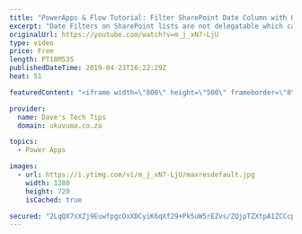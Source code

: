 ```yaml
---
title: "PowerApps & Flow Tutorial: Filter SharePoint Date Column with Odata using Flow"
excerpt: "Date Filters on SharePoint lists are not delegatable which can be a bit if a challenge. In this video we go through a demo of how Microsoft Flow can be used to overcome this.  Other resources: SharePoint delegatable actions https://docs.microsoft.com/en-us/connectors/sharepointonline/  Odata Operators"
originalUrl: https://youtube.com/watch?v=m_j_xN7-LjU
type: video
price: Free
length: PT18M53S
publishedDateTime: 2019-04-23T16:22:29Z
heat: 51

featuredContent: "<iframe width=\"800\" height=\"500\" frameborder=\"0\" src=\"https://www.youtube.com/embed/m_j_xN7-LjU\" allow=\"accelerometer; autoplay; encrypted-media; gyroscope; picture-in-picture\" allowfullscreen></iframe>"

provider:
  name: Dave's Tech Tips
  domain: ukuvuma.co.za

topics:
  - Power Apps

images:
  - url: https://i.ytimg.com/vi/m_j_xN7-LjU/maxresdefault.jpg
    width: 1280
    height: 720
    isCached: true

secured: "2LqQX7sXZj9EuwfpgcOxXDCyiK6qXf29+Pk5uW5rEZvs/ZQjpTZXtpA1ZCCcpqII85Rlf3EKPADP7OZq5pm1aqtnEfXkBz+3iomYYNn2WpE6Eb/Yxcf0Wd4QwVk/SMU/7mKtCtlOXkDJnzNzwBzbdKT02Mjau3YOK3QSTZHN3FWbortcis3vVtq5iAjIoCvRSNnuZx++19eKaqL8IZxk/UJBd9w+iq0dp7ggvq3NFv3ELW3UtZ6fNnh22bUMw9ImCTveT11zbm6eVE1Tnlr0Bq8h87hc40snmcjT7/ENr/DlELsAmZGV4gma50qP23txvQEwxxZTmVOwz76pP2aVJ0ROsFJTrW+2r7yhpQpgOr7MzlpvGrQq87yZEXaZ4KCDpIl2nrRk4q9DzfOUdwH0Gg==;KL+S78VF9MiijKNal5YCkQ=="
---
```


